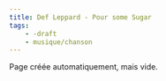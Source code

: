 ```yaml
---
title: Def Leppard - Pour some Sugar
tags:
    - -draft
    - musique/chanson
---
```


Page créée automatiquement, mais vide.
